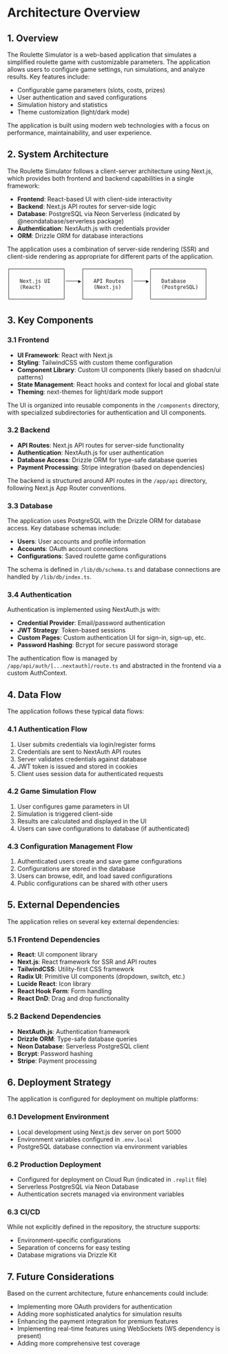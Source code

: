 # Architecture Overview

## 1. Overview

The Roulette Simulator is a web-based application that simulates a simplified roulette game with customizable parameters. The application allows users to configure game settings, run simulations, and analyze results. Key features include:

- Configurable game parameters (slots, costs, prizes)
- User authentication and saved configurations
- Simulation history and statistics
- Theme customization (light/dark mode)

The application is built using modern web technologies with a focus on performance, maintainability, and user experience.

## 2. System Architecture

The Roulette Simulator follows a client-server architecture using Next.js, which provides both frontend and backend capabilities in a single framework:

- **Frontend**: React-based UI with client-side interactivity
- **Backend**: Next.js API routes for server-side logic
- **Database**: PostgreSQL via Neon Serverless (indicated by @neondatabase/serverless package)
- **Authentication**: NextAuth.js with credentials provider
- **ORM**: Drizzle ORM for database interactions

The application uses a combination of server-side rendering (SSR) and client-side rendering as appropriate for different parts of the application.

```
┌─────────────────┐     ┌───────────────┐     ┌─────────────────┐
│                 │     │               │     │                 │
│   Next.js UI    │────▶│   API Routes  │────▶│   Database      │
│   (React)       │     │   (Next.js)   │     │   (PostgreSQL)  │
│                 │     │               │     │                 │
└─────────────────┘     └───────────────┘     └─────────────────┘
```

## 3. Key Components

### 3.1 Frontend

- **UI Framework**: React with Next.js
- **Styling**: TailwindCSS with custom theme configuration
- **Component Library**: Custom UI components (likely based on shadcn/ui patterns)
- **State Management**: React hooks and context for local and global state
- **Theming**: next-themes for light/dark mode support

The UI is organized into reusable components in the `/components` directory, with specialized subdirectories for authentication and UI components.

### 3.2 Backend

- **API Routes**: Next.js API routes for server-side functionality
- **Authentication**: NextAuth.js for user authentication
- **Database Access**: Drizzle ORM for type-safe database queries
- **Payment Processing**: Stripe integration (based on dependencies)

The backend is structured around API routes in the `/app/api` directory, following Next.js App Router conventions.

### 3.3 Database

The application uses PostgreSQL with the Drizzle ORM for database access. Key database schemas include:

- **Users**: User accounts and profile information
- **Accounts**: OAuth account connections
- **Configurations**: Saved roulette game configurations

The schema is defined in `/lib/db/schema.ts` and database connections are handled by `/lib/db/index.ts`.

### 3.4 Authentication

Authentication is implemented using NextAuth.js with:

- **Credential Provider**: Email/password authentication
- **JWT Strategy**: Token-based sessions
- **Custom Pages**: Custom authentication UI for sign-in, sign-up, etc.
- **Password Hashing**: Bcrypt for secure password storage

The authentication flow is managed by `/app/api/auth/[...nextauth]/route.ts` and abstracted in the frontend via a custom AuthContext.

## 4. Data Flow

The application follows these typical data flows:

### 4.1 Authentication Flow

1. User submits credentials via login/register forms
2. Credentials are sent to NextAuth API routes
3. Server validates credentials against database
4. JWT token is issued and stored in cookies
5. Client uses session data for authenticated requests

### 4.2 Game Simulation Flow

1. User configures game parameters in UI
2. Simulation is triggered client-side
3. Results are calculated and displayed in the UI
4. Users can save configurations to database (if authenticated)

### 4.3 Configuration Management Flow

1. Authenticated users create and save game configurations
2. Configurations are stored in the database
3. Users can browse, edit, and load saved configurations
4. Public configurations can be shared with other users

## 5. External Dependencies

The application relies on several key external dependencies:

### 5.1 Frontend Dependencies

- **React**: UI component library
- **Next.js**: React framework for SSR and API routes
- **TailwindCSS**: Utility-first CSS framework
- **Radix UI**: Primitive UI components (dropdown, switch, etc.)
- **Lucide React**: Icon library
- **React Hook Form**: Form handling
- **React DnD**: Drag and drop functionality

### 5.2 Backend Dependencies

- **NextAuth.js**: Authentication framework
- **Drizzle ORM**: Type-safe database queries
- **Neon Database**: Serverless PostgreSQL client
- **Bcrypt**: Password hashing
- **Stripe**: Payment processing

## 6. Deployment Strategy

The application is configured for deployment on multiple platforms:

### 6.1 Development Environment

- Local development using Next.js dev server on port 5000
- Environment variables configured in `.env.local`
- PostgreSQL database connection via environment variables

### 6.2 Production Deployment

- Configured for deployment on Cloud Run (indicated in `.replit` file)
- Serverless PostgreSQL via Neon Database
- Authentication secrets managed via environment variables

### 6.3 CI/CD

While not explicitly defined in the repository, the structure supports:

- Environment-specific configurations
- Separation of concerns for easy testing
- Database migrations via Drizzle Kit

## 7. Future Considerations

Based on the current architecture, future enhancements could include:

- Implementing more OAuth providers for authentication
- Adding more sophisticated analytics for simulation results
- Enhancing the payment integration for premium features
- Implementing real-time features using WebSockets (WS dependency is present)
- Adding more comprehensive test coverage